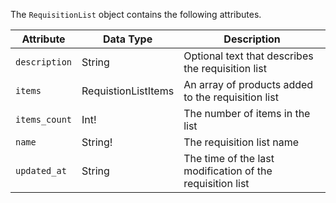 The `RequisitionList` object contains the following attributes.

Attribute |  Data Type | Description
--- | --- | ---
`description` | String | Optional text that describes the requisition list
`items` | RequistionListItems | An array of products added to the requisition list
`items_count` | Int! | The number of items in the list
`name` | String! | The requisition list name
`updated_at` | String | The time of the last modification of the requisition list
